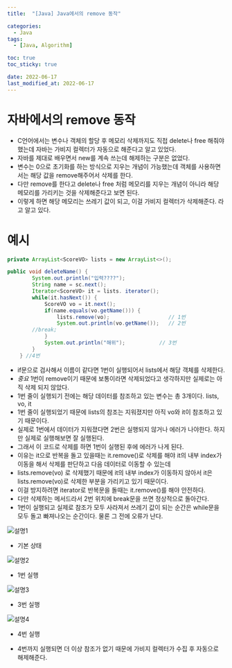 ```yaml
---
title:  "[Java] Java에서의 remove 동작" 

categories:
  - Java
tags:
  - [Java, Algorithm]

toc: true
toc_sticky: true

date: 2022-06-17
last_modified_at: 2022-06-17
---
```



# 자바에서의 remove 동작
- C언어에서는 변수나 객체의 할당 후 메모리 삭제까지도 직접 delete나 free 해줘야 했는데 자바는 가비지 컬렉터가 자동으로 해준다고 알고 있었다.
- 자바를 제대로 배우면서 new를 계속 쓰는데 해제하는 구분은 없었다.
- 변수는 0으로 초기화를 하는 방식으로 지우는 개념이 가능했는데 객체를 사용하면서는 해당 값을 remove해주어서 삭제를 한다.
- 다만 remove를 한다고 delete나 free 처럼 메모리를 지우는 개념이 아니라 해당 메모리를 가리키는 것을 삭제해준다고 보면 된다.
- 이렇게 하면 해당 메모리는 쓰레기 값이 되고, 이걸 가비지 컬렉터가 삭제해준다. 라고 알고 있다.


# 예시

```java
private ArrayList<ScoreVO> lists = new ArrayList<>();

public void deleteName() {
		System.out.println("입력????");
		String name = sc.next();
		Iterator<ScoreVO> it = lists. iterator();
		while(it.hasNext()) {
			ScoreVO vo = it.next();
			if(name.equals(vo.getName())) {       
				lists.remove(vo);                   // 1번
				System.out.println(vo.getName());   // 2번
        //break;
			}
			System.out.println("해위");           // 3번
		}
	} //4번
```


- if문으로 검사해서 이름이 같다면 1번이 실행되어서 lists에서 해당 객체를 삭제한다.
- *중요* 1번이 remove이기 때문에 보통이라면 삭제되었다고 생각하지만 실제로는 아직 삭제 되지 않았다.
- 1번 줄이 실행되기 전에는 해당 데이터를 참조하고 있는 변수는 총 3개이다. lists, vo, it
- 1번 줄이 실행되었기 때문에 lists의 참조는 지워졌지만 아직 vo와 it이 참조하고 있기 때문이다.
- 실제로 1번에서 데이터가 지워졌다면 2번은 실행되지 않거나 에러가 나야한다. 하지만 실제로 실행해보면 잘 실행된다.
- 그래서 이 코드로 삭제를 하면 1번이 실행된 후에 에러가 나게 된다.
- 이유는 it으로 반복을 돌고 있을때는 it.remove()로 삭제를 해야 it의 내부 index가 이동을 해서 삭제를 판단하고 다음 데이터로 이동할 수 있는데
- lists.remove(vo) 로 삭제했기 때문에 it의 내부 index가 이동하지 않아서 it은 lists.remove(vo)로 삭제한 부분을 가리키고 있기 때문이다.
- 이걸 방지하려면 iterator로 반복문을 돌때는 it.remove()를 해야 안전하다.
- 다만 삭제하는 메서드라서 2번 위치에 break문을 쓰면 정상적으로 돌아간다.
- 1번이 실행되고 실제로 참조가 모두 사라져서 쓰레기 값이 되는 순간은 while문을 모두 돌고 빠져나오는 순간이다. 물론 그 전에 오류가 난다.


![설명1](https://user-images.githubusercontent.com/25880465/174220519-7afe06f9-5af3-481a-8c82-ce18deb6de05.png)
- 기본 상태

![설명2](https://user-images.githubusercontent.com/25880465/174221179-1a228fb9-a630-4359-9274-314631a62de8.png)
- 1번 실행

![설명3](https://user-images.githubusercontent.com/25880465/174221181-a9929f20-1728-4ebc-9c43-48162f30bbe5.png)
- 3번 실행

![설명4](https://user-images.githubusercontent.com/25880465/174221183-ecfb84ce-8cd5-4a15-bb35-21951884bf8c.png)
- 4번 실행

- 4번까지 실행되면 더 이상 참조가 없기 때문에 가비지 컬렉터가 수집 후 자동으로 해제해준다.


<br>



<!-- [맨 위](#){: .btn .btn--primary }{: .align-right} 스크롤시 자동으로 up to 화살표가 나오므로 삭제 -->
